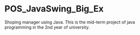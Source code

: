 # POS_JavaSwing_Big_Ex
Shoping manager using Java. This is the mid-term project of java programming in the 2nd year of university.
